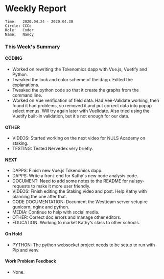 # Weekly Report
```
Time: 	2020.04.24 - 2020.04.30
Circle:	CCCc
Role:   Coder
Name:   Nancy
```
### This Week's Summary

#### CODING 
- Worked on rewriting the Tokenomics dapp with Vue.js, Vuetify and Python.  
- Tweaked the look and color scheme of the dapp. Edited the explanations. 
- Tweaked the python code so that it create the graphs from the command line.
- Worked on Vue verification of field data. Had Vee-Validate working, then found it had problems, so removed it and put correct data into popup select menus. Will try again later with Vuelidate. Also tried using the Vuetify built-in validation, but it's not enough for our data.

#### OTHER
- VIDEOS: Started working on the next video for NULS Academy on staking.  
- TESTING: Tested Nervedex very briefly. 

#### NEXT

- DAPPS: Finish new Vue.js Tokenomics dapp. 
- DAPPS: Write a front-end for Kathy's new node analysis code. 
- DOCUMENT: Need to add some notes to the README for nulspy-requests to make it more user friendly.
- VIDEOS: Finish editing the Staking video and post. Help Kathy with planning the one after that.
- CODE DOCUMENTATION: Document the Westteam server setup re gunicorn, nginx and python.
- MEDIA: Continue to help with social media.
- OTHER: Correct doc errors and manage other editors.
- EDUCATION: Working to market Kathy's class to other schools.

#### On Hold
- PYTHON: The python websocket project needs to be setup to run with Pip and venv. 

#### Work Problem Feedback
- None.